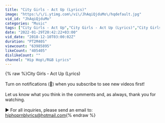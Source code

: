 ```yaml
---
title: "City Girls - Act Up (Lyrics)"
image: "https:\/\/i.ytimg.com\/vi\/JhAqiQjduMo\/hqdefault.jpg"
vid_id: "JhAqiQjduMo"
categories: "Music"
tags: ["City Girls - Act Up","City Girls - Act Up (Lyrics)","City Girls - Act Up (Lyric Video)"]
date: "2022-01-29T20:42:22+03:00"
vid_date: "2018-12-10T03:00:02Z"
duration: "PT2M40S"
viewcount: "63985895"
likeCount: "405405"
dislikeCount: ""
channel: "Hip Hop\/R&B Lyrics"
---
```

{% raw %}City Girls - Act Up (Lyrics)<br /><br />Turn on notifications (🔔) when you subscribe to see new videos first!<br /><br />Let us know what you think in the comments and, as always, thank you for watching.<br /><br />► For all inquiries, please send an email to: hiphoprnblyrics@hotmail.com{% endraw %}
